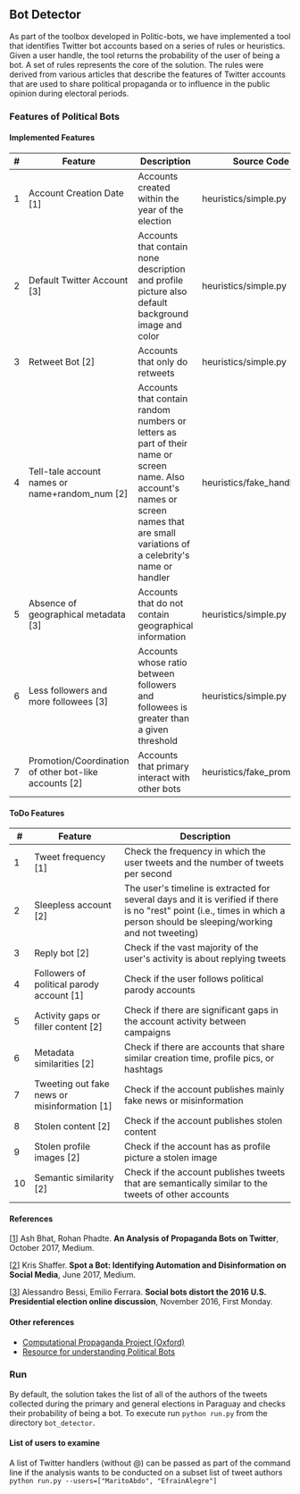 ## Bot Detector

As part of the toolbox developed in Politic-bots, we have implemented a tool that identifies Twitter bot accounts based 
on a series of rules or heuristics. Given a user handle, the tool returns the probability of the user of being a bot. A 
set of rules represents the core of the solution. The rules were derived from various articles that describe the
features of Twitter accounts that are used to share political propaganda or to influence in the public opinion
during electoral periods. 

### Features of Political Bots

#### Implemented Features

| # | Feature                                               | Description                                                                                                                                                                           | Source Code                 | Documentation                                                                                     |
|---|-------------------------------------------------------|---------------------------------------------------------------------------------------------------------------------------------------------------------------------------------------|-----------------------------|---------------------------------------------------------------------------------------------------|
| 1 | Account Creation Date [1]                             | Accounts created within the year of the election                                                                                                                                      | heuristics/simple.py        | [Creation Date](https://github.com/ParticipaPY/politic-bots/wiki/Heuristic:-Creation-date)         |
| 2 | Default Twitter Account [3]                           | Accounts that contain none description and profile picture also default background image and color                                                                                    | heuristics/simple.py        | [Default Account](https://github.com/ParticipaPY/politic-bots/wiki/Heuristic:-Default-Account)    |
| 3 | Retweet Bot [2]                                       | Accounts that only do retweets                                                                                                                                                        | heuristics/simple.py        | [Retweet Bot](https://github.com/ParticipaPY/politic-bots/wiki/Heuristic:-Retweet-Bot)            |
| 4 | Tell-tale account names or name+random_num [2]        | Accounts that contain random numbers or letters as part of their name or screen name. Also account's names or screen names that are small variations of a celebrity's name or handler | heuristics/fake_handlers.py | [Fake Handler](https://github.com/ParticipaPY/politic-bots/wiki/Heuristic:-Fake-Handler)          |
| 5 | Absence of geographical metadata [3]                  | Accounts that do not contain geographical information                                                                                                                                 | heuristics/simple.py        | [Location](https://github.com/ParticipaPY/politic-bots/wiki/Heuristic:-Location)                  |
| 6 | Less followers and more followees [3]                 | Accounts whose ratio between followers and followees is greater than a given threshold                                                                                                              | heuristics/simple.py        | [Ratio FF](https://github.com/ParticipaPY/politic-bots/wiki/Heuristic:-Ratio-Followers-Followees) |
| 7 | Promotion/Coordination of other bot-like accounts [2] | Accounts that primary interact with other bots                                                                                                                                        | heuristics/fake_promoter.py | [Fake Promoter](https://github.com/ParticipaPY/politic-bots/wiki/Heuristic:-Fake-Promoter)        |

#### ToDo Features

| #  | Feature                                       | Description                                                                                                                                                                  |
|----|-----------------------------------------------|------------------------------------------------------------------------------------------------------------------------------------------------------------------------------|
| 1  | Tweet frequency [1]                           | Check the frequency in which the user tweets and the number of tweets per second                                                                                             |
| 2  | Sleepless account [2]                         | The user's timeline is extracted for several days and it is verified if there is no "rest" point (i.e., times in which a person should be sleeping/working and not tweeting) |
| 3  | Reply bot [2]                                 | Check if the vast majority of the user's activity is about replying tweets                                                                                                   |
| 4  | Followers of political parody account [1]     | Check if the user follows political parody accounts                                                                                                                          |
| 5  | Activity gaps or filler content [2]           | Check if there are significant gaps in the account activity between campaigns                                                                                                |
| 6  | Metadata similarities [2]                     | Check if there are accounts that share similar creation time, profile pics, or hashtags                                                                                      |
| 7  | Tweeting out fake news or misinformation [1]  | Check if the account publishes mainly fake news or misinformation                                                                                                           |
| 8  | Stolen content [2]                            | Check if the account publishes stolen content                                                                                                                                |
| 9  | Stolen profile images [2]                     | Check if the account has as profile picture a stolen image                                                                                                                   |
| 10 | Semantic similarity [2]                       | Check if the account publishes tweets that are semantically similar to the tweets of other accounts                                                                          |

#### References

[[1](https://medium.com/@robhat/an-analysis-of-propaganda-bots-on-twitter-7b7ec57256ae)] 
Ash Bhat, Rohan Phadte. **An Analysis of Propaganda Bots on Twitter**, October 2017, Medium.

[[2](https://medium.com/data-for-democracy/spot-a-bot-identifying-automation-and-disinformation-on-social-media-2966ad93a203)]
Kris Shaffer. **Spot a Bot: Identifying Automation and Disinformation on Social Media**, June 2017, Medium.

[[3](http://journals.uic.edu/ojs/index.php/fm/article/view/7090/5653)] 
Alessandro Bessi, Emilio Ferrara. **Social bots distort the 2016 U.S. Presidential election online discussion**, 
November 2016, First Monday.

#### Other references

* [Computational Propaganda Project (Oxford)](http://comprop.oii.ox.ac.uk/)
* [Resource for understanding Political Bots](http://comprop.oii.ox.ac.uk/publishing/public-scholarship/resource-for-understanding-political-bots/)

### Run

By default, the solution takes the list of all of the authors of the tweets collected during the primary and general 
elections in Paraguay and checks their probability of being a bot. To execute run `python run.py` from the directory 
`bot_detector`.

#### List of users to examine
A list of Twitter handlers (without @) can be passed as part of the command line if the analysis wants to be conducted
on a subset list of tweet authors `python run.py --users=["MaritoAbdo", "EfrainAlegre"]`